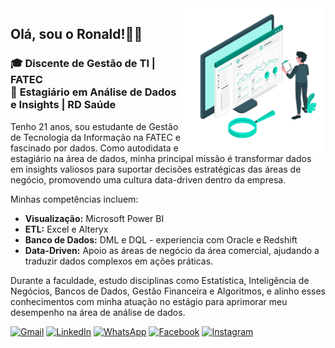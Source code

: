 <img src="https://github.com/ronallds/ronallds/blob/378e0e8a98e2f8a4965d3dcec739c9c5de020b12/data-illustration.png" min-width="230px" max-width="230px" width="230px" align="right">


<h2>Olá, sou o Ronald!👋😄</h2>
<h3 align="left"> 
  🎓 <b>Discente de Gestão de TI | FATEC </b><br>
  💼 <b>Estagiário em Análise de Dados e Insights | RD Saúde </b>
</h3>

<p align="left" style="font-size: 30;"> 
       Tenho 21 anos, sou estudante de Gestão de Tecnologia da Informação na FATEC e fascinado por dados. Como autodidata e estagiário na área de dados, minha principal missão é transformar dados em insights valiosos para suportar decisões estratégicas das áreas de negócio, promovendo uma cultura data-driven dentro da empresa.
  
  Minhas competências incluem:
  
  - **Visualização:** Microsoft Power BI
  - **ETL:** Excel e Alteryx
  - **Banco de Dados:** DML e DQL - experiencia com Oracle e Redshift
  - **Data-Driven:** Apoio as áreas de negócio da área comercial, ajudando a traduzir dados complexos em ações práticas.
  
  Durante a faculdade, estudo disciplinas como Estatística, Inteligência de Negócios, Bancos de Dados, Gestão Financeira e Algoritmos, e alinho esses conhecimentos com minha atuação no estágio para aprimorar meu desempenho na área de análise de dados.
</p>

<p align="left">
  <a href="#" title="Gmail">
  <img src="https://img.shields.io/badge/-Gmail-FF0000?style=flat-square&labelColor=FF0000&logo=gmail&logoColor=white&link=LINK-DO-SEU-GMAIL" alt="Gmail"/></a>
  <a href="#" title="LinkedIn">
  <img src="https://www.flaticon.com/br/icone-gratis/linkedin_145807?term=linkedin&page=1&position=2&origin=search&related_id=145807" alt="LinkedIn"/></a>
  <a href="#" title="WhatsApp">
  <img src="https://img.shields.io/badge/-WhatsApp-25d366?style=flat-square&labelColor=25d366&logo=whatsapp&logoColor=white&link=API-DO-SEU-WHATSAPP" alt="WhatsApp"/></a>
  <a href="#" title="Facebook">
  <img src="https://img.shields.io/badge/-Facebook-3b5998?style=flat-square&labelColor=3b5998&logo=facebook&logoColor=white&link=LINK-DO-SEU-FACEBOOK" alt="Facebook"/></a>
  <a href="#" title="Instagram">
  <img src="https://img.shields.io/badge/-Instagram-DF0174?style=flat-square&labelColor=DF0174&logo=instagram&logoColor=white&link=LINK-DO-SEU-INSTAGRAM" alt="Instagram"/></a>
</p>
